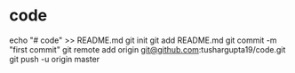 # code
echo "# code" >> README.md
git init
git add README.md
git commit -m "first commit"
git remote add origin git@github.com:tushargupta19/code.git
git push -u origin master
